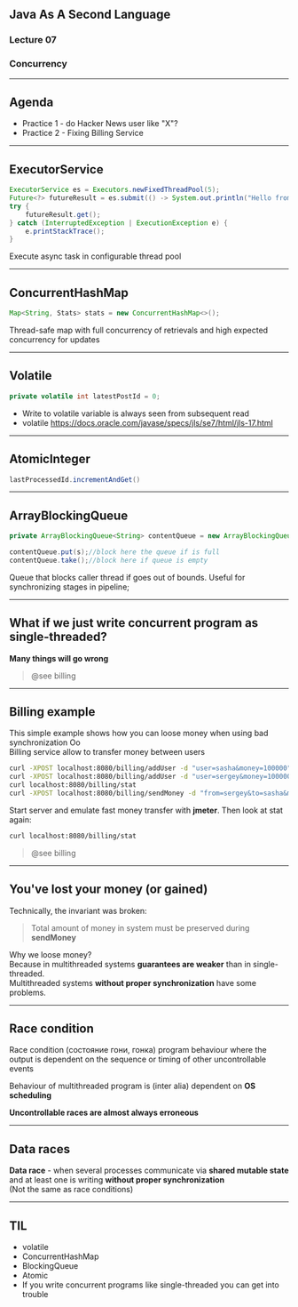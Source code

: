 ## Java As A Second Language
### Lecture 07
### Concurrency

---
## Agenda
- Practice 1 - do Hacker News user like "X"?
- Practice 2 - Fixing Billing Service

---
## ExecutorService
```java
ExecutorService es = Executors.newFixedThreadPool(5);
Future<?> futureResult = es.submit(() -> System.out.println("Hello from another thread"));
try {
    futureResult.get();
} catch (InterruptedException | ExecutionException e) {
    e.printStackTrace();
}
```
Execute async task in configurable thread pool

---
## ConcurrentHashMap
```java
Map<String, Stats> stats = new ConcurrentHashMap<>();
```
Thread-safe map with full concurrency of retrievals and high expected concurrency for updates

---
## Volatile
```java
private volatile int latestPostId = 0;
```
- Write to volatile variable is always seen from subsequent read
- volatile 
https://docs.oracle.com/javase/specs/jls/se7/html/jls-17.html

---
## AtomicInteger
```java
lastProcessedId.incrementAndGet()
```


---
## ArrayBlockingQueue
```java
private ArrayBlockingQueue<String> contentQueue = new ArrayBlockingQueue<>(5);

contentQueue.put(s);//block here the queue if is full
contentQueue.take();//block here if queue is empty
```
Queue that blocks caller thread if goes out of bounds. Useful for synchronizing stages in pipeline;

---
## What if we just write concurrent program as single-threaded?
**Many things will go wrong**
> @see billing


---
## Billing example
This simple example shows how you can loose money when using bad synchronization Oo  
Billing service allow to transfer money between users  
```bash
curl -XPOST localhost:8080/billing/addUser -d "user=sasha&money=100000"
curl -XPOST localhost:8080/billing/addUser -d "user=sergey&money=100000"
curl localhost:8080/billing/stat
curl -XPOST localhost:8080/billing/sendMoney -d "from=sergey&to=sasha&money=1"
```
Start server and emulate fast money transfer with **jmeter**. Then look at stat again:
```bash
curl localhost:8080/billing/stat
```
> @see billing

---
## You've lost your money (or gained)
Technically, the invariant was broken:
> Total amount of money in system must be preserved during **sendMoney**

Why we loose money?  
Because in multithreaded systems **guarantees are weaker** than in single-threaded.  
Multithreaded systems **without proper synchronization** have some problems.

---
## Race condition
Race condition (состояние гони, гонка)
program behaviour where the output is dependent on the
sequence or timing of other uncontrollable events  
  
Behaviour of multithreaded program is (inter alia) dependent on **OS scheduling**  
  
**Uncontrollable races are almost always erroneous**  

---
## Data races
**Data race** - when several processes communicate via **shared mutable state** and at least one is writing **without proper synchronization**  
 (Not the same as race conditions)

---
## TIL
- volatile
- ConcurrentHashMap
- BlockingQueue
- Atomic
- If you write concurrent programs like single-threaded you can get into trouble